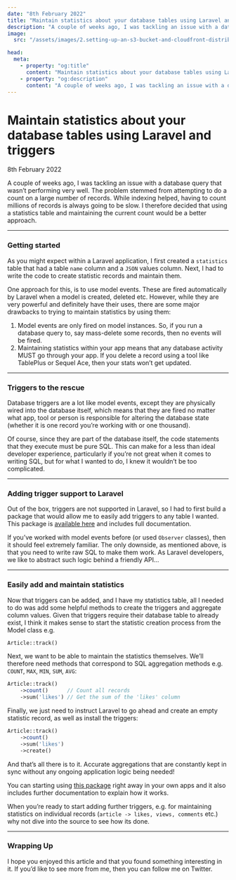```yaml
---
date: "8th February 2022"
title: "Maintain statistics about your database tables using Laravel and triggers"
description: "A couple of weeks ago, I was tackling an issue with a database query that wasn’t performing very well. While indexing helped, having to count millions of records is always going to be slow. I therefore decided to use another approach."
image:
  src: "/assets/images/2.setting-up-an-s3-bucket-and-cloudfront-distribution-for-a-laravel-vapor-storage-disk.jpg"

head:
  meta:
    - property: "og:title"
      content: "Maintain statistics about your database tables using Laravel and triggers"
    - property: "og:description"
      content: "A couple of weeks ago, I was tackling an issue with a database query that wasn’t performing very well. While indexing helped, having to count millions of records is always going to be slow. I therefore decided to use another approach."
---
```


# Maintain statistics about your database tables using Laravel and triggers
<span class="meta">8th February 2022</span>

A couple of weeks ago, I was tackling an issue with a database query that wasn’t performing very well. The problem stemmed from attempting to do a count on a large number of records. While indexing helped, having to count millions of records is always going to be slow. I therefore decided that using a statistics table and maintaining the current count would be a better approach.

---

### Getting started

As you might expect within a Laravel application, I first created a `statistics` table that had a table `name` column and a `JSON` values column. Next, I had to write the code to create statistic records and maintain them.

One approach for this, is to use model events. These are fired automatically by Laravel when a model is created, deleted etc. However, while they are very powerful and definitely have their uses, there are some major drawbacks to trying to maintain statistics by using them:

1. Model events are only fired on model instances. So, if you run a database query to, say mass-delete some records, then no events will be fired.
2. Maintaining statistics within your app means that any database activity MUST go through your app. If you delete a record using a tool like TablePlus or Sequel Ace, then your stats won’t get updated.

---

### Triggers to the rescue

Database triggers are a lot like model events, except they are physically wired into the database itself, which means that they are fired no matter what app, tool or person is responsible for altering the database state (whether it is one record you’re working with or one thousand).

Of course, since they are part of the database itself, the code statements that they execute must be pure SQL. This can make for a less than ideal developer experience, particularly if you’re not great when it comes to writing SQL, but for what I wanted to do, I knew it wouldn’t be too complicated.

---

### Adding trigger support to Laravel

Out of the box, triggers are not supported in Laravel, so I had to first build a package that would allow me to easily add triggers to any table I wanted. This package is [available here](https://github.com/caneara/triggers) and includes full documentation.

If you’ve worked with model events before (or used `Observer` classes), then it should feel extremely familiar. The only downside, as mentioned above, is that you need to write raw SQL to make them work. As Laravel developers, we like to abstract such logic behind a friendly API...

---

### Easily add and maintain statistics

Now that triggers can be added, and I have my statistics table, all I needed to do was add some helpful methods to create the triggers and aggregate column values. Given that triggers require their database table to already exist, I think it makes sense to start the statistic creation process from the Model class e.g.

```php
Article::track()
```

Next, we want to be able to maintain the statistics themselves. We’ll therefore need methods that correspond to SQL aggregation methods e.g. `COUNT`, `MAX`, `MIN`, `SUM`, `AVG`:

```php
Article::track()
    ->count()      // Count all records
    ->sum('likes') // Get the sum of the 'likes' column
```

Finally, we just need to instruct Laravel to go ahead and create an empty statistic record, as well as install the triggers:

```php
Article::track()
    ->count()
    ->sum('likes')
    ->create()
```

And that’s all there is to it. Accurate aggregations that are constantly kept in sync without any ongoing application logic being needed!

You can starting using [this package](https://github.com/caneara/statistics) right away in your own apps and it also includes further documentation to explain how it works.

When you’re ready to start adding further triggers, e.g. for maintaining statistics on individual records (`article -> likes, views, comments` etc.) why not dive into the source to see how its done.

---

### Wrapping Up

I hope you enjoyed this article and that you found something interesting in it. If you’d like to see more from me, then you can follow me on Twitter.